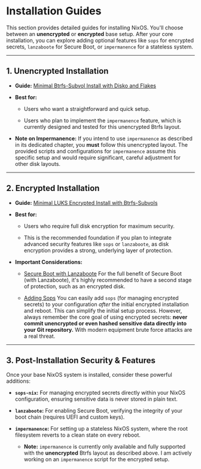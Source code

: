 # Installation Guides

This section provides detailed guides for installing NixOS. You'll choose
between an **unencrypted** or **encrypted** base setup. After your core
installation, you can explore adding optional features like `sops` for encrypted
secrets, `lanzaboote` for Secure Boot, or `impermanence` for a stateless system.

---

## 1. Unencrypted Installation

- **Guide:**
  [Minimal Btrfs-Subvol Install with Disko and Flakes](./unencrypted/minimal_install.md)
- **Best for:**

  - Users who want a straightforward and quick setup.

  - Users who plan to implement the `impermanence` feature, which is currently
    designed and tested for this unencrypted Btrfs layout.

- **Note on Impermanence:** If you intend to use `impermanence` as described in
  its dedicated chapter, you **must** follow this unencrypted layout. The
  provided scripts and configurations for `impermanence` assume this specific
  setup and would require significant, careful adjustment for other disk
  layouts.

---

## 2. Encrypted Installation

- **Guide:**
  [Minimal LUKS Encrypted Install with Btrfs-Subvols](./encrypted/luks_install.md)

- **Best for:**

  - Users who require full disk encryption for maximum security.

  - This is the recommended foundation if you plan to integrate advanced
    security features like `sops` or `lanzaboote`, as disk encryption provides a
    strong, underlying layer of protection.

- **Important Considerations:**

  - [Secure Boot with Lanzaboote](https://saylesss88.github.io/nix/lanzaboote.html)
    For the full benefit of Secure Boot (with Lanzaboote), it's highly
    recommended to have a second stage of protection, such as an encrypted disk.

  - [Adding Sops](https://saylesss88.github.io/nix/sops-nix.html) You can easily
    add `sops` (for managing encrypted secrets) to your configuration _after_
    the initial encrypted installation and reboot. This can simplify the initial
    setup process. However, always remember the core goal of using encrypted
    secrets: **never commit unencrypted or even hashed sensitive data directly
    into your Git repository.** With modern equipment brute force attacks are a
    real threat.

---

## 3. Post-Installation Security & Features

Once your base NixOS system is installed, consider these powerful additions:

- **`sops-nix`:** For managing encrypted secrets directly within your NixOS
  configuration, ensuring sensitive data is never stored in plain text.

- **`lanzaboote`:** For enabling Secure Boot, verifying the integrity of your
  boot chain (requires UEFI and custom keys).

- **`impermanence`:** For setting up a stateless NixOS system, where the root
  filesystem reverts to a clean state on every reboot.

  - **Note:** `impermanence` is currently only available and fully supported
    with the **unencrypted** Btrfs layout as described above. I am actively
    working on an `impermanence` script for the encrypted setup.
